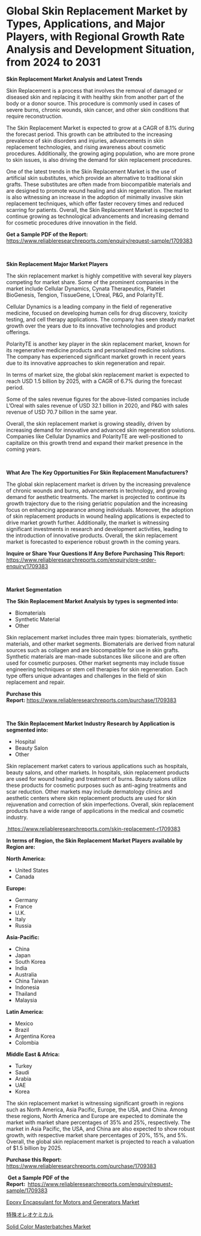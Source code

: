 <p><h1>Global Skin Replacement Market by Types, Applications, and Major Players, with Regional Growth Rate Analysis and Development Situation, from 2024 to 2031</h1></p><p><strong>Skin Replacement Market Analysis and Latest Trends</strong></p>
<p><p>Skin Replacement is a process that involves the removal of damaged or diseased skin and replacing it with healthy skin from another part of the body or a donor source. This procedure is commonly used in cases of severe burns, chronic wounds, skin cancer, and other skin conditions that require reconstruction.</p><p>The Skin Replacement Market is expected to grow at a CAGR of 8.1% during the forecast period. This growth can be attributed to the increasing prevalence of skin disorders and injuries, advancements in skin replacement technologies, and rising awareness about cosmetic procedures. Additionally, the growing aging population, who are more prone to skin issues, is also driving the demand for skin replacement procedures.</p><p>One of the latest trends in the Skin Replacement Market is the use of artificial skin substitutes, which provide an alternative to traditional skin grafts. These substitutes are often made from biocompatible materials and are designed to promote wound healing and skin regeneration. The market is also witnessing an increase in the adoption of minimally invasive skin replacement techniques, which offer faster recovery times and reduced scarring for patients. Overall, the Skin Replacement Market is expected to continue growing as technological advancements and increasing demand for cosmetic procedures drive innovation in the field.</p></p>
<p><strong>Get a Sample PDF of the Report:&nbsp;</strong> <a href="https://www.reliableresearchreports.com/enquiry/request-sample/1709383">https://www.reliableresearchreports.com/enquiry/request-sample/1709383</a></p>
<p>&nbsp;</p>
<p><strong>Skin Replacement Major Market Players</strong></p>
<p><p>The skin replacement market is highly competitive with several key players competing for market share. Some of the prominent companies in the market include Cellular Dynamics, Cynata Therapeutics, Platelet BioGenesis, Tengion, TissueGene, L’Oreal, P&G, and PolarityTE.</p><p>Cellular Dynamics is a leading company in the field of regenerative medicine, focused on developing human cells for drug discovery, toxicity testing, and cell therapy applications. The company has seen steady market growth over the years due to its innovative technologies and product offerings.</p><p>PolarityTE is another key player in the skin replacement market, known for its regenerative medicine products and personalized medicine solutions. The company has experienced significant market growth in recent years due to its innovative approaches to skin regeneration and repair.</p><p>In terms of market size, the global skin replacement market is expected to reach USD 1.5 billion by 2025, with a CAGR of 6.7% during the forecast period.</p><p>Some of the sales revenue figures for the above-listed companies include L’Oreal with sales revenue of USD 32.1 billion in 2020, and P&G with sales revenue of USD 70.7 billion in the same year.</p><p>Overall, the skin replacement market is growing steadily, driven by increasing demand for innovative and advanced skin regeneration solutions. Companies like Cellular Dynamics and PolarityTE are well-positioned to capitalize on this growth trend and expand their market presence in the coming years.</p></p>
<p>&nbsp;</p>
<p><strong>What Are The Key Opportunities For Skin Replacement Manufacturers?</strong></p>
<p><p>The global skin replacement market is driven by the increasing prevalence of chronic wounds and burns, advancements in technology, and growing demand for aesthetic treatments. The market is projected to continue its growth trajectory due to the rising geriatric population and the increasing focus on enhancing appearance among individuals. Moreover, the adoption of skin replacement products in wound healing applications is expected to drive market growth further. Additionally, the market is witnessing significant investments in research and development activities, leading to the introduction of innovative products. Overall, the skin replacement market is forecasted to experience robust growth in the coming years.</p></p>
<p><strong>Inquire or Share Your Questions If Any Before Purchasing This Report:</strong> <a href="https://www.reliableresearchreports.com/enquiry/pre-order-enquiry/1709383">https://www.reliableresearchreports.com/enquiry/pre-order-enquiry/1709383</a></p>
<p>&nbsp;</p>
<p><strong>Market Segmentation</strong></p>
<p><strong>The Skin Replacement Market Analysis by types is segmented into:</strong></p>
<p><ul><li>Biomaterials</li><li>Synthetic Material</li><li>Other</li></ul></p>
<p><p>Skin replacement market includes three main types: biomaterials, synthetic materials, and other market segments. Biomaterials are derived from natural sources such as collagen and are biocompatible for use in skin grafts. Synthetic materials are man-made substances like silicone and are often used for cosmetic purposes. Other market segments may include tissue engineering techniques or stem cell therapies for skin regeneration. Each type offers unique advantages and challenges in the field of skin replacement and repair.</p></p>
<p><strong>Purchase this Report:&nbsp;</strong><a href="https://www.reliableresearchreports.com/purchase/1709383">https://www.reliableresearchreports.com/purchase/1709383</a></p>
<p>&nbsp;</p>
<p><strong>The Skin Replacement Market Industry Research by Application is segmented into:</strong></p>
<p><ul><li>Hospital</li><li>Beauty Salon</li><li>Other</li></ul></p>
<p><p>Skin replacement market caters to various applications such as hospitals, beauty salons, and other markets. In hospitals, skin replacement products are used for wound healing and treatment of burns. Beauty salons utilize these products for cosmetic purposes such as anti-aging treatments and scar reduction. Other markets may include dermatology clinics and aesthetic centers where skin replacement products are used for skin rejuvenation and correction of skin imperfections. Overall, skin replacement products have a wide range of applications in the medical and cosmetic industry.</p></p>
<p><a href="https://www.reliableresearchreports.com/skin-replacement-r1709383">&nbsp;https://www.reliableresearchreports.com/skin-replacement-r1709383</a></p>
<p><strong>In terms of Region, the Skin Replacement Market Players available by Region are:</strong></p>
<p>
    <p> <strong> North America: </strong>
        <ul>
            <li>United States</li>
            <li>Canada</li>
        </ul>
        </p> 
    <p> <strong> Europe: </strong>
        <ul>
            <li>Germany</li>
            <li>France</li>
            <li>U.K.</li>
            <li>Italy</li>
            <li>Russia</li>
        </ul>
        </p> 
    <p> <strong> Asia-Pacific: </strong>
        <ul>
            <li>China</li>
            <li>Japan</li>
            <li>South Korea</li>
            <li>India</li>
            <li>Australia</li>
            <li>China Taiwan</li>
            <li>Indonesia</li>
            <li>Thailand</li>
            <li>Malaysia</li>
        </ul>
        </p> 
    <p> <strong> Latin America: </strong>
        <ul>
            <li>Mexico</li>
            <li>Brazil</li>
            <li>Argentina Korea</li>
            <li>Colombia</li>
        </ul>
        </p> 
    <p> <strong> Middle East & Africa: </strong>
        <ul>
            <li>Turkey</li>
            <li>Saudi</li>
            <li>Arabia</li>
            <li>UAE</li>
            <li>Korea</li>
        </ul>
    </p>
    </p>
<p><p>The skin replacement market is witnessing significant growth in regions such as North America, Asia Pacific, Europe, the USA, and China. Among these regions, North America and Europe are expected to dominate the market with market share percentages of 35% and 25%, respectively. The market in Asia Pacific, the USA, and China are also expected to show robust growth, with respective market share percentages of 20%, 15%, and 5%. Overall, the global skin replacement market is projected to reach a valuation of $1.5 billion by 2025.</p></p>
<p><strong>Purchase this Report: </strong><a href="https://www.reliableresearchreports.com/purchase/1709383">https://www.reliableresearchreports.com/purchase/1709383</a></p>
<p>&nbsp;<strong>Get a Sample PDF of the Report:&nbsp;&nbsp;</strong><a href="https://www.reliableresearchreports.com/enquiry/request-sample/1709383">https://www.reliableresearchreports.com/enquiry/request-sample/1709383</a></p>
<p><strong></strong></p>
<p><p><a href="https://cautious-neon-760.notion.site/Epoxy-Encapsulant-for-Motors-and-Generators-Market-Analysis-and-Sze-Forecasted-for-period-from-2024--4cc38bb10893467f8f7ebc60afed8f3c">Epoxy Encapsulant for Motors and Generators Market</a></p><p><a href="https://github.com/dadanedu33/Market-Research-Report-List-1/blob/main/439062448208.md">特殊オレオケミカル</a></p><p><a href="https://spotless-saver-8fd.notion.site/Solid-Color-Masterbatches-Market-Focuses-on-Market-Share-Size-and-Projected-Forecast-Till-2031-a6b8f4d234a941f2823de337a859bd0d">Solid Color Masterbatches Market</a></p></p>